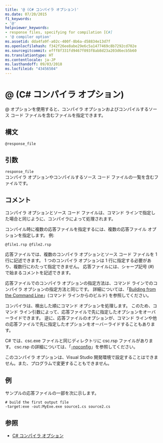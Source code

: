 ```yaml
---
title: '@ (C# コンパイラ オプション)'
ms.date: 07/20/2015
f1_keywords:
- '@'
helpviewer_keywords:
- response files, specifying for compilation [C#]
- '@ compiler option'
ms.assetid: dda4fa9f-a02c-400f-8b6a-d58834e13d7f
ms.openlocfilehash: f342f26ee8abe29e6c5a1477469c8b7292cd702e
ms.sourcegitcommit: efff8f331fd9467f093f8ab8d23a203d6ecb5b60
ms.translationtype: HT
ms.contentlocale: ja-JP
ms.lasthandoff: 09/03/2018
ms.locfileid: "43456504"
---
```

# <a name="-c-compiler-options"></a>@ (C# コンパイラ オプション)
@ オプションを使用すると、コンパイラ オプションおよびコンパイルするソース コード ファイルを含むファイルを指定できます。  
  
## <a name="syntax"></a>構文  
  
```  
@response_file  
```  
  
## <a name="arguments"></a>引数  
 `response_file`  
 コンパイラ オプションやコンパイルするソース コード ファイルの一覧を含むファイルです。  
  
## <a name="remarks"></a>コメント  
 コンパイラ オプションとソース コード ファイルは、コマンド ラインで指定した場合と同じように、コンパイラによって処理されます。  
  
 コンパイル時に複数の応答ファイルを指定するには、複数の応答ファイル オプションを指定します。 例:  
  
```  
@file1.rsp @file2.rsp  
```  
  
 応答ファイルでは、複数のコンパイラ オプションとソース コード ファイルを 1 行に記述できます。 1 つのコンパイラ オプションは 1 行に指定する必要があり、複数行にわたって指定できません。 応答ファイルには、シャープ記号 (#) で始まるコメントを記述できます。  
  
 応答ファイルでのコンパイラ オプションの指定方法は、コマンド ラインでのコンパイラ オプションの指定方法と同じです。 詳細については、「[Building from the Command Line](../../../csharp/language-reference/compiler-options/how-to-set-environment-variables-for-the-visual-studio-command-line.md)」(コマンド ラインからのビルド) を参照してください。  
  
 コンパイラは、検出した順にコマンド オプションを処理します。 このため、コマンド ライン引数によって、応答ファイルで先に指定したオプションをオーバーライドできます。 逆に、応答ファイルのオプションが、コマンド ラインや他の応答ファイルで先に指定したオプションをオーバーライドすることもあります。  
  
 C# では、csc.exe ファイルと同じディレクトリに csc.rsp ファイルがあります。 csc.rsp の詳細については、「[-noconfig](../../../csharp/language-reference/compiler-options/noconfig-compiler-option.md)」を参照してください。  
  
 このコンパイラ オプションは、Visual Studio 開発環境で設定することはできません。また、プログラムで変更することもできません。  
  
## <a name="example"></a>例  
 サンプルの応答ファイルの一部を次に示します。  
  
```console  
# build the first output file  
-target:exe -out:MyExe.exe source1.cs source2.cs  
```  
  
## <a name="see-also"></a>参照  

- [C# コンパイラ オプション](../../../csharp/language-reference/compiler-options/index.md)
